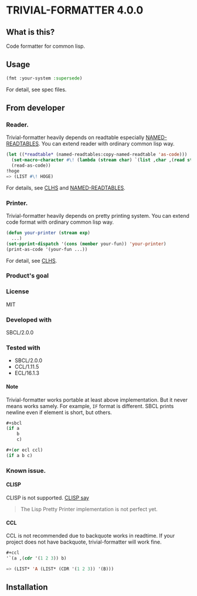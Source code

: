 # TRIVIAL-FORMATTER 4.0.0
## What is this?
Code formatter for common lisp.

## Usage

```lisp
(fmt :your-system :supersede)
```

For detail, see spec files.

## From developer
### Reader.
Trivial-formatter heavily depends on readtable especially [NAMED-READTABLES](https://github.com/melisgl/named-readtables).
You can extend reader with ordinary common lisp way.

```lisp
(let ((*readtable* (named-readtables:copy-named-readtable 'as-code)))
  (set-macro-character #\! (lambda (stream char) `(list ,char ,(read stream))))
  (read-as-code))
!hoge
=> (LIST #\! HOGE)
```

For details, see [CLHS](http://www.lispworks.com/documentation/HyperSpec/Body/c_reader.htm)
and [NAMED-READTABLES](https://github.com/melisgl/named-readtables).

### Printer.
Trivial-formatter heavily depends on pretty printing system.
You can extend code format with ordinary common lisp way.

```lisp
(defun your-printer (stream exp)
  ...)
(set-pprint-dispatch '(cons (member your-fun)) 'your-printer)
(print-as-code '(your-fun ...))
```

For detail, see [CLHS](http://www.lispworks.com/documentation/HyperSpec/Body/22_bb.htm).

### Product's goal

### License
MIT

### Developed with
SBCL/2.0.0

### Tested with
* SBCL/2.0.0
* CCL/1.11.5
* ECL/16.1.3

#### Note
Trivial-formatter works portable at least above implementation.
But it never means works samely.
For example, `IF` format is different.
SBCL prints newline even if element is short, but others.

```lisp
#+sbcl
(if a
    b
    c)

#+(or ecl ccl)
(if a b c)
```
### Known issue.
#### CLISP
CLISP is not supported.
[CLISP say](https://clisp.sourceforge.io/impnotes.html#clpp)

> The Lisp Pretty Printer implementation is not perfect yet.

#### CCL
CCL is not recommended due to backquote works in readtime.
If your project does not have backquote, trivial-formatter will work fine.

```lisp
#+ccl
'`(a ,(cdr '(1 2 3)) b)

=> (LIST* 'A (LIST* (CDR '(1 2 3)) '(B)))
```

## Installation

